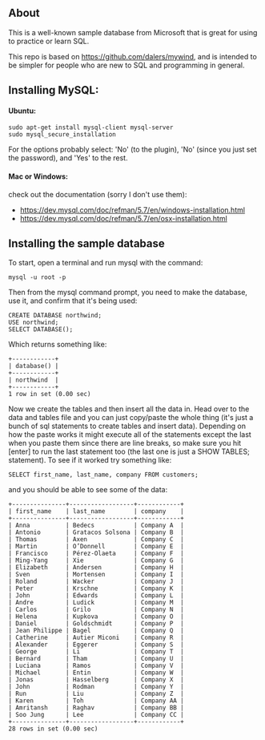 ## About
This is a well-known sample database from Microsoft that is great for using to practice or learn SQL.

This repo is based on https://github.com/dalers/mywind, and is intended to be simpler for people who are new to SQL and programming in general.

## Installing MySQL:

#### Ubuntu:

```
sudo apt-get install mysql-client mysql-server
sudo mysql_secure_installation
```

For the options probably select: 'No' (to the plugin), 'No' (since you just set the password), and 'Yes' to the rest.

#### Mac or Windows: 

check out the documentation (sorry I don't use them):

- https://dev.mysql.com/doc/refman/5.7/en/windows-installation.html
- https://dev.mysql.com/doc/refman/5.7/en/osx-installation.html

## Installing the sample database

To start, open a terminal and run mysql with the command:

```
mysql -u root -p
```

Then from the mysql command prompt, you need to make the database, use it, and confirm that it's being used:

```
CREATE DATABASE northwind;
USE northwind;
SELECT DATABASE();
```

Which returns something like:

```
+------------+
| database() |
+------------+
| northwind  |
+------------+
1 row in set (0.00 sec)
```

Now we create the tables and then insert all the data in. Head over to the data and tables file and you can just copy/paste the whole thing (it's just a bunch of sql statements to create tables and insert data). Depending on how the paste works it might execute all of the statements except the last when you paste them since there are line breaks, so make sure you hit [enter] to run the last statement too (the last one is just a SHOW TABLES; statement). To see if it worked try something like:

```
SELECT first_name, last_name, company FROM customers;
```

and you should be able to see some of the data:

```
+---------------+------------------+------------+
| first_name    | last_name        | company    |
+---------------+------------------+------------+
| Anna          | Bedecs           | Company A  |
| Antonio       | Gratacos Solsona | Company B  |
| Thomas        | Axen             | Company C  |
| Martin        | O’Donnell        | Company E  |
| Francisco     | Pérez-Olaeta     | Company F  |
| Ming-Yang     | Xie              | Company G  |
| Elizabeth     | Andersen         | Company H  |
| Sven          | Mortensen        | Company I  |
| Roland        | Wacker           | Company J  |
| Peter         | Krschne          | Company K  |
| John          | Edwards          | Company L  |
| Andre         | Ludick           | Company M  |
| Carlos        | Grilo            | Company N  |
| Helena        | Kupkova          | Company O  |
| Daniel        | Goldschmidt      | Company P  |
| Jean Philippe | Bagel            | Company Q  |
| Catherine     | Autier Miconi    | Company R  |
| Alexander     | Eggerer          | Company S  |
| George        | Li               | Company T  |
| Bernard       | Tham             | Company U  |
| Luciana       | Ramos            | Company V  |
| Michael       | Entin            | Company W  |
| Jonas         | Hasselberg       | Company X  |
| John          | Rodman           | Company Y  |
| Run           | Liu              | Company Z  |
| Karen         | Toh              | Company AA |
| Amritansh     | Raghav           | Company BB |
| Soo Jung      | Lee              | Company CC |
+---------------+------------------+------------+
28 rows in set (0.00 sec)
```
